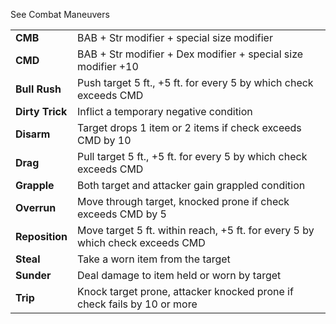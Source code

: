 See Combat Maneuvers

|                 |                                                                               |
| --------------- | ----------------------------------------------------------------------------- |
| **CMB**         | BAB + Str modifier + special size modifier                                    |
| **CMD**         | BAB + Str modifier + Dex modifier + special size modifier +10                 |
| **Bull Rush**   | Push target 5 ft., +5 ft. for every 5 by which check exceeds CMD              |
| **Dirty Trick** | Inflict a temporary negative condition                                        |
| **Disarm**      | Target drops 1 item or 2 items if check exceeds CMD by 10                     |
| **Drag**        | Pull target 5 ft., +5 ft. for every 5 by which check exceeds CMD              |
| **Grapple**     | Both target and attacker gain grappled condition                              |
| **Overrun**     | Move through target, knocked prone if check exceeds CMD by 5                  |
| **Reposition**  | Move target 5 ft. within reach, +5 ft. for every 5 by which check exceeds CMD |
| **Steal**       | Take a worn item from the target                                              |
| **Sunder**      | Deal damage to item held or worn by target                                    |
| **Trip**        | Knock target prone, attacker knocked prone if check fails by 10 or more       |
